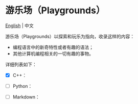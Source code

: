 # 游乐场（Playgrounds）

[English](./README.md) | 中文

游乐场（Playgrounds）以探索和玩乐为指向，收录这样的内容：

- 编程语言中的新奇特性或者有趣的语法；
- 其他计算机编程相关的一切有趣的事物。

详细列表如下：

- [x] C++：
- [ ] Python：
- [ ] Markdown：

